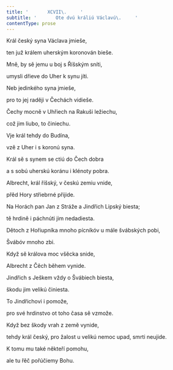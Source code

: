 ```yaml
---
title: '       XCVII\.     '
subtitle: '       Ote dvú králiú Václavú\.     '
contentType: prose
---
```


Král český syna Václava jmieše,

ten juž králem uherským koronován bieše.

Mně, by sě jemu u boj s Říšským sníti,

umysli dřieve do Uher k synu jíti.

Neb jedinkého syna jmieše,

pro to jej raději v Čechách vidieše.

Čechy mocně v Uhřiech na Rakuši ležiechu,

což jim liubo, to činiechu.

Vje král tehdy do Budína,

vzě z Uher i s koronú syna.

Král sě s synem se ctiú do Čech dobra

a s sobú uherskú koránu i klénoty pobra.

Albrecht, král říšský, v českú zemiu vnide,

přěd Hory střiebrné přijide.

Na Horách pan Jan z Stráže a Jindřich Lipský biesta;

tě hrdině i páchnúti jim nedadiesta.

Dětoch z Hořiupníka mnoho pícníkóv u mále švábských pobi,

Švábóv mnoho zbi.

Když sě králova moc všěcka snide,

Albrecht z Čěch během vynide.

Jindřich s Ješkem vždy o Švábiech biesta,

škodu jim velikú činiesta.

To Jindřichovi i pomože,

pro své hrdinstvo ot toho časa sě vzmože.

Když bez škody vrah z země vynide,

tehdy král český, pro žalost u velikú nemoc upad, smrti neujide.

K tomu mu také někteří pomohu,

ale tu řěč pořúčiemy Bohu.
